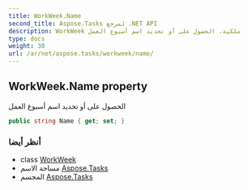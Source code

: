 ```yaml
---
title: WorkWeek.Name
second_title: Aspose.Tasks لمرجع .NET API
description: WorkWeek ملكية. الحصول على أو تحديد اسم أسبوع العمل
type: docs
weight: 30
url: /ar/net/aspose.tasks/workweek/name/
---
```

## WorkWeek.Name property

الحصول على أو تحديد اسم أسبوع العمل

```csharp
public string Name { get; set; }
```

### أنظر أيضا

* class [WorkWeek](../)
* مساحة الاسم [Aspose.Tasks](../../workweek/)
* المجسم [Aspose.Tasks](../../../)


